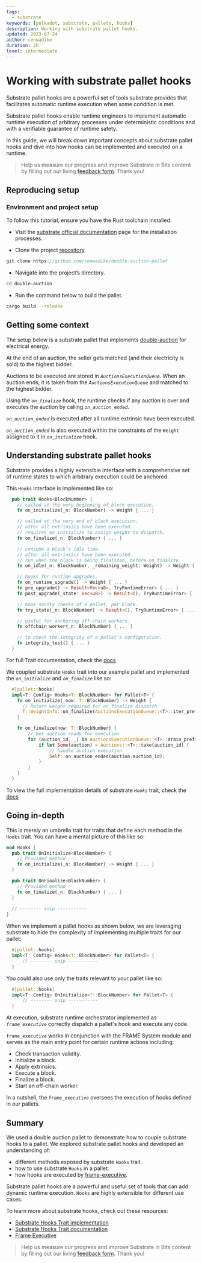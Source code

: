 ```yaml
---
tags:
  - substrate
keywords: [polkadot, substrate, pallets, hooks]
description: Working with substrate pallet hooks.
updated: 2023-07-24
author: cenwadike
duration: 2h
level: intermediate
---
```


# Working with substrate pallet hooks

Substrate pallet hooks are a powerful set of tools substrate provides that
facilitates automatic runtime execution when some condition is met.

Substrate pallet hooks enable runtime engineers to implement automatic runtime
execution of arbitrary processes under deterministic conditions and with a
verifiable guarantee of runtime safety.

In this guide, we will break down important concepts about substrate pallet
hooks and dive into how hooks can be implemented and executed on a runtime.

>Help us measure our progress and improve Substrate in Bits content by filling
out our living [feedback form](https://airtable.com/shr7CrrZ5zqlhWEUD).
Thank you!

## Reproducing setup

### Environment and project setup

To follow this tutorial, ensure you have the Rust toolchain installed.

- Visit the [substrate official documentation](https://docs.substrate.io/install/)
page for the installation processes.

- Clone the project [repository](https://github.com/cenwadike/double-auction).

```rust
git clone https://github.com/cenwadike/double-auction-pallet
```

- Navigate into the project’s directory.

```bash
cd double-auction
```

- Run the command below to build the pallet.

```bash
cargo build --release
```

## Getting some context

The setup below is a substrate pallet that implements
[double-auction](https://en.wikipedia.org/wiki/Double_auction) for electrical
energy.

At the end of an auction, the seller gets matched
(and their electricity is sold) to the highest bidder.

Auctions to be executed are stored in *`AuctionsExecutionQueue`*.
When an auction ends, it is taken from the *`AuctionsExecutionQueue`* and
matched to the highest bidder.

Using the *`on_finalize`* hook, the runtime checks if any auction is over and
executes the auction by calling *`on_auction_ended`*.

*`on_auction_ended`* is executed after all runtime extrinsic have been
executed.

*`on_auction_ended`* is also executed within the constraints of the
`Weight` assigned to it in *`on_initialize`* hook.

## Understanding substrate pallet hooks

Substrate provides a highly extensible interface with a comprehensive set of
runtime states to which arbitrary execution could be anchored.

This `Hooks` interface is implemented like so:

```rust
  pub trait Hooks<BlockNumber> {
    // called at the very beginning of block execution. 
    fn on_initialize(_n: BlockNumber) -> Weight { ... }

    // called at the very end of block execution.
    // after all extrinsics have been executed.
    // requires on_initialize to assign weight to dispatch.
    fn on_finalize(_n: BlockNumber) { ... }

    // consume a block’s idle time.
    // after all extrinsics have been executed.
    // run when the block is being finalized, before on_finalize.
    fn on_idle(_n: BlockNumber, _remaining_weight: Weight) -> Weight { ... }

    // hooks for runtime upgrades.
    fn on_runtime_upgrade() -> Weight { ... }    
    fn pre_upgrade() -> Result<Vec<u8>, TryRuntimeError> { ... }
    fn post_upgrade(_state: Vec<u8>) -> Result<(), TryRuntimeError> { ... }

    // hook sanity checks of a pallet, per block.
    fn try_state(_n: BlockNumber) -> Result<(), TryRuntimeError> { ... }

    // useful for anchoring off-chain workers.
    fn offchain_worker(_n: BlockNumber) { ... }

    // to check the integrity of a pallet’s configuration.
    fn integrity_test() { ... }
  }
```

For full Trait documentation, check the
[docs](https://paritytech.github.io/substrate/master/frame_support/traits/trait.Hooks.html)

We coupled substrate `Hooks` trait into our example pallet and implemented the
*`on_initialize`* and *`on_finalize`* like so:

```rust
  #[pallet::hooks]
  impl<T: Config> Hooks<T::BlockNumber> for Pallet<T> {
    fn on_initialize(_now: T::BlockNumber) -> Weight {
      // Return weight required for on_finalize dispatch
      T::WeightInfo::on_finalize(AuctionsExecutionQueue::<T>::iter_prefix(now).count() as u32)
    }

    fn on_finalize(now: T::BlockNumber) {
        // Get auction ready for execution
        for (auction_id, _) in AuctionsExecutionQueue::<T>::drain_prefix(now) {
            if let Some(auction) = Auctions::<T>::take(auction_id) {
                // handle auction execution
                Self::on_auction_ended(auction.auction_id);
            }
        }
    }
  }
```

To view the full implementation details of substrate *`Hooks`* trait, check
the [docs](https://paritytech.github.io/substrate/master/src/frame_support/traits/hooks.rs.html)

## Going in-depth

This is merely an umbrella trait for traits that define each method in the
`Hooks` trait.
You can have a mental picture of this like so:

```rust
mod Hooks {
  pub trait OnInitialize<BlockNumber> {
    // Provided method
    fn on_initialize(_n: BlockNumber) -> Weight { ... }
  }

  pub trait OnFinalize<BlockNumber> {
    // Provided method
    fn on_finalize(_n: BlockNumber) { ... }
  }
  
  // -------- snip -----------
}
```

When we implement a pallet hooks as shown below, we are leveraging substrate to
hide the complexity of implementing multiple traits for our pallet:

```rust
  #[pallet::hooks]
  impl<T: Config> Hooks<T::BlockNumber> for Pallet<T> {
      // -------- snip -----------
  }
```

You could also use only the traits relevant to your pallet like so:

```rust
  #[pallet::hooks]
  impl<T: Config> OnInitialize<T::BlockNumber> for Pallet<T> {
      // -------- snip -----------
  }
```

At execution, substrate runtime orchestrator implemented as *`frame_executive`*
correctly dispatch a pallet's hook and execute any code.

`frame_executive` works in conjunction with the FRAME System module and serves
as the main entry point for certain runtime actions including:

- Check transaction validity.
- Initialize a block.
- Apply extrinsics.
- Execute a block.
- Finalize a block.
- Start an off-chain worker.

In a nutshell, the `frame_executive` oversees the execution of hooks defined in
our pallets.

## Summary

We used a double auction pallet to demonstrate how to couple substrate hooks to
a pallet. We explored substrate pallet hooks and developed an understanding of:

- different methods exposed by substrate `Hooks` trait.
- how to use substrate `Hooks` in a pallet.
- how hooks are executed by
[frame-executive](https://paritytech.github.io/substrate/master/frame_executive/index.html).

Substrate pallet hooks are a powerful and useful set of tools that can add
dynamic runtime execution. `Hooks` are highly extensible for different use
cases.

To learn more about substrate hooks, check out these resources:

- [Substrate Hooks Trait implementation](https://docs.substrate.io/reference/how-to-guides/weights/add-benchmarks/)
- [Substrate Hooks Trait documentation](https://docs.substrate.io/test/benchmark/)
- [Frame Executive](https://paritytech.github.io/substrate/master/frame_executive/index.html)

>Help us measure our progress and improve Substrate in Bits content by filling
out our living [feedback form](https://airtable.com/shr7CrrZ5zqlhWEUD).
Thank you!

